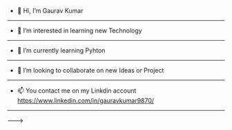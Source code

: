 - 👋 Hi, I’m Gaurav Kumar
---------------------------------------------------------------------------------------------
- 👀 I’m interested in learning new Technology
---------------------------------------------------------------------------------------------
- 🌱 I’m currently learning Pyhton
---------------------------------------------------------------------------------------------
- 💞️ I’m looking to collaborate on new Ideas or Project
---------------------------------------------------------------------------------------------
- 📫 You contact me on my Linkdin account https://www.linkedin.com/in/gauravkumar9870/
---------------------------------------------------------------------------------------------


--->

